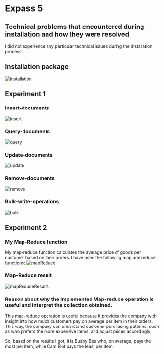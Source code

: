 # Expass 5

## Technical problems that encountered during installation and how they were resolved
I did not experience any particular technical issues during the installation process.

## Installation package
![installation](assets/installation.png)

## Experiment 1
### Insert-documents
![insert](assets/insert.png)

### Query-documents
![query](assets/query.png)

### Update-documents
![update](assets/update.png)

### Remove-documents
![remove](assets/remove.png)

### Bulk-write-operations
![bulk](assets/bulk.png)

## Experiment 2
### My Map-Reduce function
My map-reduce function calculates the average price of goods per customer based on their orders. I have used the following map and reduce functions:
![mapReduce](assets/mapReduce.png)

### Map-Reduce result
![mapReduceResults](assets/mapReduceResults.png)

### Reason about why the implemented Map-reduce operation is useful and interpret the collection obtained.
This map-reduce operation is useful because it provides the company with insight into how much customers pay on average per item in their orders. 
This way, the company can understand customer purchasing patterns, such as who prefers the more expensive items, and adjust prices accordingly.

So, based on the results I got, it is Busby Bee who, on average, pays the most per item, while Cam Elot pays the least per item.